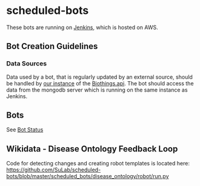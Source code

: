 # scheduled-bots

These bots are running on [Jenkins](http://jenkins.sulab.org/), which is hosted on AWS.



## Bot Creation Guidelines


### Data Sources
Data used by a bot, that is regularly updated by an external source, should be handled by [our instance](https://github.com/SuLab/wdbiothings) of the [Biothings.api](https://github.com/SuLab/biothings.api). The bot should access the data from the mongodb server which is running on the same instance as Jenkins.


## Bots
See [Bot Status](https://www.wikidata.org/w/index.php?title=User:ProteinBoxBot/Bot_Status)


## Wikidata - Disease Ontology Feedback Loop

Code for detecting changes and creating robot templates is located here:
https://github.com/SuLab/scheduled-bots/blob/master/scheduled_bots/disease_ontology/robot/run.py
